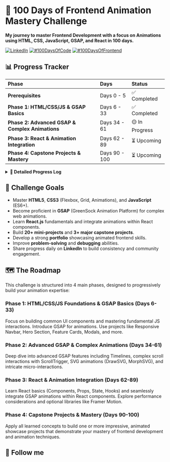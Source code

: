 # 🚀 100 Days of Frontend Animation Mastery Challenge

**My journey to master Frontend Development with a focus on Animations using HTML, CSS, JavaScript, GSAP, and React in 100 days.**

[![LinkedIn](https://img.shields.io/badge/Connect%20on-LinkedIn-blue?style=flat&logo=linkedin)](YOUR_LINKEDIN_PROFILE)
[![#100DaysOfCode](https://img.shields.io/badge/%23-100DaysOfCode-000000.svg?style=flat&logo=codecademy)](https://www.100daysofcode.com/)
[![#100DaysOfFrontend](https://img.shields.io/badge/%23-100DaysOfFrontend-3498db.svg?style=flat&logo=html5&logoColor=white)](https://github.com/topics/100-days-of-code)

## 📊 Progress Tracker

| Phase | Days | Status |
| :--- | :--- | :--- |
| **Prerequisites** | Days 0 - 5 | ✅ Completed |
| **Phase 1: HTML/CSS/JS & GSAP Basics** | Days 6 - 33 | ✅ Completed |
| **Phase 2: Advanced GSAP & Complex Animations** | Days 34 - 61 | 🟡 In Progress |
| **Phase 3: React & Animation Integration** | Days 62 - 89 | ⏳ Upcoming |
| **Phase 4: Capstone Projects & Mastery** | Days 90 - 100 | ⏳ Upcoming |

<details>
<summary><strong>📅 Detailed Progress Log</strong></summary>

### Prerequisites (Days 0-5): Setting Up & Review

- [x] **Day 0:** Environment Setup (VS Code, Git, Node.js, npm/yarn/pnpm, GitHub)
- [x] **Day 1:** HTML Review & Static Page
- [x] **Day 2:** CSS Review (Flexbox, Grid)
- [x] **Day 3:** JS Review (DOM Manipulation)
- [x] **Day 4:** Tailwind CSS Review
- [x] **Day 5:** Challenge Planning & Structure

### Phase 1: HTML/CSS/JS Foundations & GSAP Basics (Days 6-33)

#### Week 1 (Days 6-12): Core UI Components
- [x] **Day 6:** Responsive Navigation Bar
- [x] **Day 7:** Hero Section with CTA
- [x] **Day 8:** Feature Cards Grid
- [x] **Day 9:** Simple Pricing Table
- [x] **Day 10:** Testimonial/Review Card
- [x] **Day 11:** FAQ Accordion
- [x] **Day 12:** Basic Footer

#### Week 2 (Days 13-19): Interactivity & Simple Animations
- [x] **Day 13:** Image Slider (Manual)
- [x] **Day 14:** Simple Modal Popup
- [x] **Day 15:** Countdown Timer
- [x] **Day 16:** Progress Bar
- [x] **Day 17:** Contact Form with Validation
- [x] **Day 18:** Interactive Button Animation
- [x] **Day 19:** Simple To-Do List

#### Week 3 (Days 20-26): Introducing GSAP
- [x] **Day 20:** GSAP Setup & Basic Tween
- [x] **Day 21:** GSAP Stagger Animation
- [x] **Day 22:** Button Click Animation (GSAP)
- [x] **Day 23:** Animated Modal (GSAP)
- [x] **Day 24:** Animated FAQ Accordion (GSAP)
- [x] **Day 25:** ScrollTrigger Intro
- [x] **Day 26:** ScrollTrigger Pinning

#### Week 4 (Days 27-33): GSAP Deep Dive & Portfolio Prep
- [x] **Day 27:** Text Animation
- [x] **Day 28:** Image Gallery with Lightbox Effect
- [x] **Day 29:** Animated Progress Steps
- [x] **Day 30:** Loading Animation
- [x] **Day 31:** Personal Portfolio Landing Page
- [x] **Day 32:** Responsive Portfolio Sections
- [x] **Day 33:** Portfolio Project Showcase Grid

### Phase 2: Advanced GSAP & Complex Animations (Days 34-61)

#### Week 5 (Days 34-40): GSAP Timelines & Sequences
- [ ] **Day 34:** GSAP Timeline Basics
- [ ] **Day 35:** Nested Timelines
- [ ] **Day 36:** Controlling Timelines
- [ ] **Day 37:** Animated Hero Section
- [ ] **Day 38:** Animated Feature Section
- [ ] **Day 39:** Animated Testimonials Carousel
- [ ] **Day 40:** Animated Pricing Table

#### Week 6 (Days 41-47): Advanced ScrollTrigger
- [ ] **Day 41:** ScrollTrigger Markers & Refresh
- [ ] **Day 42:** ScrollTrigger Toggle Actions
- [ ] **Day 43:** ScrollTrigger Scrubbing
- [ ] **Day 44:** ScrollTrigger Horizontal Scroll
- [ ] **Day 45:** ScrollTrigger Layers
- [ ] **Day 46:** ScrollTrigger Refresh & Match Media
- [ ] **Day 47:** Animated Landing Page Section

#### Week 7 (Days 48-54): SVG & Morphing Animations
- [ ] **Day 48:** SVG Basics & Inline SVG
- [ ] **Day 49:** Animating SVG Properties
- [ ] **Day 50:** DrawSVG Plugin
- [ ] **Day 51:** MorphSVG Plugin
- [ ] **Day 52:** Animated SVG Icons
- [ ] **Day 53:** Animated SVG Illustration
- [ ] **Day 54:** Animated Logo

#### Week 8 (Days 55-61): Complex UI Animations & Micro-interactions
- [ ] **Day 55:** Animated Form Validation Feedback
- [ ] **Day 56:** Animated Search Bar
- [ ] **Day 57:** Animated Notification Toast
- [ ] **Day 58:** Animated Data Visualization
- [ ] **Day 59:** Animated Tab Interface
- [ ] **Day 60:** Animated Cursor Effects
- [ ] **Day 61:** Mini Project: Animated Landing Page

### Phase 3: React & Animation Integration (Days 62-89)

#### Week 9 (Days 62-68): React Basics
- [ ] **Day 62:** React Setup & First Component
- [ ] **Day 63:** JSX Deep Dive & Component Composition
- [ ] **Day 64:** Props
- [ ] **Day 65:** State with `useState` Hook
- [ ] **Day 66:** Conditional Rendering
- [ ] **Day 67:** Lists & Keys
- [ ] **Day 68:** Event Handling in React

#### Week 10 (Days 69-75): React State & Effects
- [ ] **Day 69:** Controlled Components
- [ ] **Day 70:** Lifting State Up
- [ ] **Day 71:** `useEffect` Hook
- [ ] **Day 72:** React Router Basics (Optional)
- [ ] **Day 73:** Styled Components or Tailwind with React
- [ ] **Day 74:** Responsive Design in React
- [ ] **Day 75:** Mini Project: Simple Weather App

#### Week 11 (Days 76-82): GSAP in React
- [ ] **Day 76:** Integrating GSAP with React
- [ ] **Day 77:** Animating Lists in React with GSAP
- [ ] **Day 78:** ScrollTrigger in React Components
- [ ] **Day 79:** ScrollTrigger with Pinning in React
- [ ] **Day 80:** Text Animations with GSAP in React
- [ ] **Day 81:** MorphSVG or other advanced GSAP plugins in React (Intro)
- [ ] **Day 82:** Mini Project: Animated Portfolio Section

#### Week 12 (Days 83-89): Advanced React Animation Patterns
- [ ] **Day 83:** Custom Hooks for Animations
- [ ] **Day 84:** Context API for Global Animation Control
- [ ] **Day 85:** Framer Motion Intro (Optional)
- [ ] **Day 86:** Framer Motion Layout Animations (Optional)
- [ ] **Day 87:** Performance Considerations in React Animations
- [ ] **Day 88:** Mini Project: Interactive Quiz App
- [ ] **Day 89:** Mini Project: Animated Contact Card App

### Phase 4: Capstone Projects & Mastery (Days 90-100)

#### Week 13 (Days 90-96): Capstone Project Planning & Development
- [ ] **Day 90:** Project Planning
- [ ] **Day 91:** Project Setup & Structure
- [ ] **Day 92:** Core UI Implementation
- [ ] **Day 93:** Data Integration
- [ ] **Day 94:** Core Animations Implementation
- [ ] **Day 95:** Advanced Scroll Animations
- [ ] **Day 96:** Micro-interactions & Polish

#### Week 14 (Days 97-100): Finalization & Sharing
- [ ] **Day 97:** Performance Optimization & Testing
- [ ] **Day 98:** Responsive Design Final Check & Accessibility
- [ ] **Day 99:** Deployment
- [ ] **Day 100:** Celebration & Reflection!

</details>

## 🎯 Challenge Goals

- Master **HTML5**, **CSS3** (Flexbox, Grid, Animations), and **JavaScript** (ES6+).
- Become proficient in **GSAP** (GreenSock Animation Platform) for complex web animations.
- Learn **React.js** fundamentals and integrate animations within React components.
- Build **20+ mini-projects** and **3+ major capstone projects**.
- Develop a strong **portfolio** showcasing animated frontend skills.
- Improve **problem-solving** and **debugging** abilities.
- Share progress daily on **LinkedIn** to build consistency and community engagement.

## 🗺️ The Roadmap

This challenge is structured into 4 main phases, designed to progressively build your animation expertise:

### Phase 1: HTML/CSS/JS Foundations & GSAP Basics (Days 6-33)
Focus on building common UI components and mastering fundamental JS interactions. Introduce GSAP for animations. Use projects like Responsive Navbar, Hero Section, Feature Cards, Modals, and more.

### Phase 2: Advanced GSAP & Complex Animations (Days 34-61)
Deep dive into advanced GSAP features including Timelines, complex scroll interactions with ScrollTrigger, SVG animations (DrawSVG, MorphSVG), and intricate micro-interactions.

### Phase 3: React & Animation Integration (Days 62-89)
Learn React basics (Components, Props, State, Hooks) and seamlessly integrate GSAP animations within React components. Explore performance considerations and optional libraries like Framer Motion.

### Phase 4: Capstone Projects & Mastery (Days 90-100)
Apply all learned concepts to build one or more impressive, animated showcase projects that demonstrate your mastery of frontend development and animation techniques.

## 📁 Follow me 
